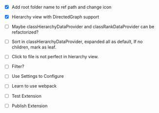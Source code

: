 - [x] Add root folder name to ref path and change icon
- [x] Hierarchy view with DirectedGraph support
- [ ] Maybe classHierarchyDataProvider and classRankDataProvider can be refactorized?
- [ ] Sort in classHierarchyDataProvider, expanded all as default, If no children, mark as leaf.
- [ ] Click to file is not perfect in hierarchy view.

- [ ] Filter?

- [ ] Use Settings to Configure 
- [ ] Learn to use webpack
- [ ] Test Extension
- [ ] Publish Extension
